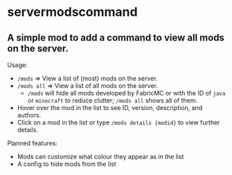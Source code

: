 # servermodscommand

## A simple mod to add a command to view all mods on the server.

Usage: 
 - `/mods` => View a list of (most) mods on the server.
 - `/mods all` => View a list of all mods on the server.
    - `/mods` will hide all mods developed by FabricMC or with the ID of `java` or `minecraft` to reduce clutter; `/mods all` shows all of them.
 - Hover over the mod in the list to see ID, version, description, and authors.
 - Click on a mod in the list or type `/mods details {modid}` to view further details.

Planned features:
 - Mods can customize what colour they appear as in the list
 - A config to hide mods from the list